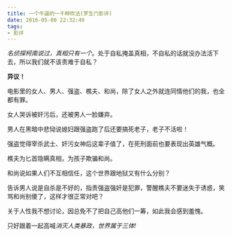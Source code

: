 ```yaml
---
title: 一个牛逼的一千种吹法(罗生门影评)
date: 2016-05-08 22:32:49
tags: 
- 影评
---
```

  *名侦探柯南说过，真相只有一个*。处于自私掩盖真相，不自私的话就没办法活下去，所以我们就不该责难于自私？
  
  **异议！**
  
  电影里的女人、男人、强盗、樵夫、和尚，除了女人之外就连同情他们的我，也全都有罪。

<!--more-->
  
  女人哭诉被奸污后，还被男人一脸嫌弃。
  
  男人在黑暗中悲恸说媳妇跟强盗跑了后还要搞死老子，老子不活啦！
  
  强盗觉得宰杀武士、奸污女神后这辈子值了，在死刑面前也要表现出英雄气概。
  
  樵夫为匕首隐瞒真相，为孩子欺骗和尚。
  
  和尚说如果人们不互相信任，这个世界跟地狱又有什么分别？
  
  告诉男人说是自杀是不好的，指责强盗强奸是犯罪，警醒樵夫不要迷失于诱惑，笑骂和尚别傻了，这样才很正常对吧？
  
  关于人性我不想讨论，因总免不了把自己高他们一筹，如此我会感到羞愧。
  
  只好跟着一起高喊*消灭人类暴政，世界属于三体!*